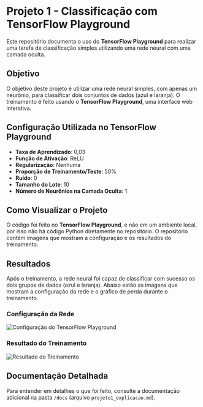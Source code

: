 # Projeto 1 - Classificação com TensorFlow Playground

Este repositório documenta o uso do **TensorFlow Playground** para realizar uma tarefa de classificação simples utilizando uma rede neural com uma camada oculta.

## Objetivo

O objetivo deste projeto é utilizar uma rede neural simples, com apenas um neurônio, para classificar dois conjuntos de dados (azul e laranja). O treinamento é feito usando o **TensorFlow Playground**, uma interface web interativa.

## Configuração Utilizada no TensorFlow Playground

- **Taxa de Aprendizado**: 0,03
- **Função de Ativação**: ReLU
- **Regularização**: Nenhuma
- **Proporção de Treinamento/Teste**: 50%
- **Ruído**: 0
- **Tamanho do Lote**: 10
- **Número de Neurônios na Camada Oculta**: 1

## Como Visualizar o Projeto

O código foi feito no **TensorFlow Playground**, e não em um ambiente local, por isso não há código Python diretamente no repositório. O repositório contém imagens que mostram a configuração e os resultados do treinamento.

## Resultados

Após o treinamento, a rede neural foi capaz de classificar com sucesso os dois grupos de dados (azul e laranja). Abaixo estão as imagens que mostram a configuração da rede e o gráfico de perda durante o treinamento.

### Configuração da Rede
![Configuração do TensorFlow Playground](imagens/configuracao_tensorflow_playground.png)

### Resultado do Treinamento
![Resultado do Treinamento](imagens/resultado_treinamento.png)

## Documentação Detalhada

Para entender em detalhes o que foi feito, consulte a documentação adicional na pasta `/docs` (arquivo `projeto1_explicacao.md`).
